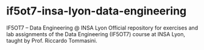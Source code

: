 # if5ot7-insa-lyon-data-engineering
IF5OT7 – Data Engineering @ INSA Lyon Official repository for exercises and lab assignments of the Data Engineering (IF5OT7) course at INSA Lyon, taught by Prof. Riccardo Tommasini.
